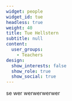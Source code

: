 ```yaml
---
widget: people
widget_id: tue
headless: true
weight: 40
title: Tue Hellstern
subtitle: null
content:
  user_groups:
    - Teachers
design:
  show_interests: false
  show_role: true
  show_social: true
---
```

se wer werwerwerwer